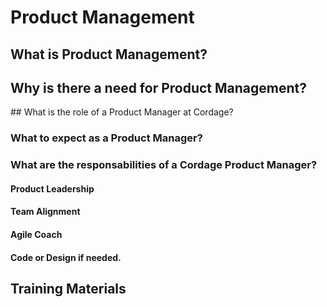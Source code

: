 # Product Management
## What is Product Management?

## Why is there a need for Product Management?

## What is the role of a Product Manager at Cordage?

### What to expect as a Product Manager?

### What are the responsabilities of a Cordage Product Manager?

#### Product Leadership

#### Team Alignment

#### Agile Coach

#### Code or Design if needed.


## Training Materials
